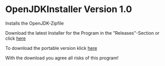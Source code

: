 # OpenJDKInstaller Version 1.0
Installs the OpenJDK-Zipfile

Download the latest Installer for the Program in the "Releases"-Section or click [here](https://github.com/MaxPra/OpenJDKInstaller/releases/download/1.0/OpenJDKInstaller_Setup.exe)

To download the portable version klick [here](https://github.com/MaxPra/OpenJDKInstaller/blob/master/bin/Debug/OpenJDKInstaller.exe?raw=true) 

With the download you agree all risks of this program!
